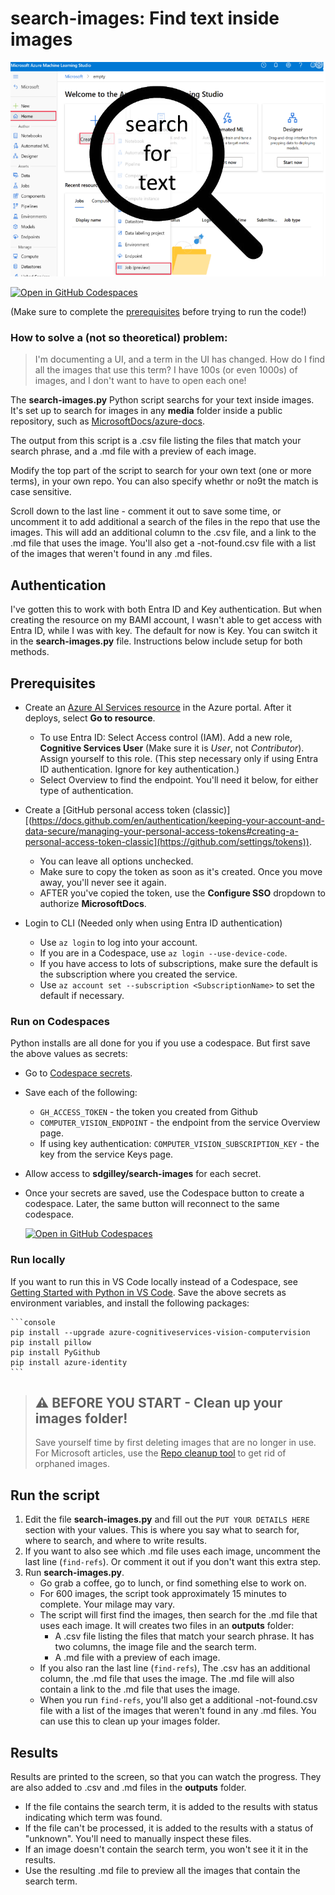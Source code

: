 # search-images: Find text inside images

![search-images](media/search-for-text.png)

[![Open in GitHub Codespaces](https://github.com/codespaces/badge.svg)](https://codespaces.new/sdgilley/search-images?quickstart=1)

(Make sure to complete the [prerequisites](#prerequisites) before trying to run the code!)

### How to solve a (not so theoretical) problem:

> I'm documenting a UI, and a term in the UI has changed.  How do I find all the images that use this term?  I have 100s (or even 1000s) of images, and I don't want to have to open each one!

The **search-images.py** Python script searchs for your text inside images. It's set up to search for images in any **media** folder inside a public repository, such as [MicrosoftDocs/azure-docs](https://github.com/MicrosoftDocs/azure-docs).  

The output from this script is a .csv file listing the files that match your search phrase, and a .md file with a preview of each image. 

Modify the top part of the script to search for your own text (one or more terms), in your own repo.  You can also specify whethr or no9t the match is case sensitive.

Scroll down to the last line - comment it out to save some time, or uncomment it to add additional a search of the files in the repo that use the images.  This will add an additional column to the .csv file, and a link to the .md file that uses the image.  You'll also get a -not-found.csv file with a list of the images that weren't found in any .md files.

## Authentication

I've gotten this to work with both Entra ID and Key authentication.  But when creating the resource on my BAMI account, I wasn't able to get access with Entra ID, while I was with key.  The default for now is Key.  You can switch it in the **search-images.py** file.  Instructions below include setup for both methods.

## Prerequisites

* Create an [Azure AI Services resource](https://portal.azure.com/#create/Microsoft.CognitiveServicesAllInOne) in the Azure portal. After it deploys, select **Go to resource**.

    * To use Entra ID: Select Access control (IAM).  Add a new role, **Cognitive Services User** (Make sure it is *User*, not *Contributor*). Assign yourself to this role. (This step necessary only if using Entra ID authentication.  Ignore for key authentication.)
    * Select Overview to find the endpoint. You'll need it below, for either type of authentication.

* Create a [GitHub personal access token (classic)][(https://docs.github.com/en/authentication/keeping-your-account-and-data-secure/managing-your-personal-access-tokens#creating-a-personal-access-token-classic](https://github.com/settings/tokens)).

    * You can leave all options unchecked.
    * Make sure to copy the token as soon as it's created.  Once you move away, you'll never see it again.
    * AFTER you've copied the token, use the **Configure SSO** dropdown to authorize **MicrosoftDocs**.

* Login to CLI (Needed only when using Entra ID authentication)

    * Use `az login` to log into your account.  
    * If you are in a Codespace, use `az login --use-device-code`.
    * If you have access to lots of subscriptions, make sure the default is the subscription where you created the service.  
    * Use `az account set --subscription <SubscriptionName>` to set the default if necessary.

### Run on Codespaces

Python installs are all done for you if you use a codespace.  But first save the above values as secrets:

* Go to [Codespace secrets](https://github.com/settings/codespaces).
* Save each of the following:  
    * `GH_ACCESS_TOKEN` - the token you created from Github
    * `COMPUTER_VISION_ENDPOINT` - the endpoint from the service Overview page.
    * If using key authentication: `COMPUTER_VISION_SUBSCRIPTION_KEY` - the key from the service Keys page.
 * Allow access to **sdgilley/search-images** for each secret.
 * Once your secrets are saved, use the Codespace button to create a codespace.  Later, the same button will reconnect to the same codespace.

    [![Open in GitHub Codespaces](https://github.com/codespaces/badge.svg)](https://codespaces.new/sdgilley/search-images?quickstart=1)

### Run locally

If you want to run this in VS Code locally instead of a Codespace, see [Getting Started with Python in VS Code](https://code.visualstudio.com/docs/python/python-tutorial).  Save the above secrets as environment variables, and install the following packages:

    ```console
    pip install --upgrade azure-cognitiveservices-vision-computervision
    pip install pillow
    pip install PyGithub
    pip install azure-identity
    ```

> ## ⚠️ BEFORE YOU START - Clean up your images folder!
>
> Save yourself time by first deleting images that are no longer in use.  For Microsoft articles, use the [Repo cleanup tool](https://review.learn.microsoft.com/help/contribute/clean-repo-tool?branch=main) to get rid of orphaned images.

## Run the script

1. Edit the file **search-images.py** and fill out the `PUT YOUR DETAILS HERE` section with your values.  This is where you say what to search for, where to search, and where to write results.
1. If you want to also see which .md file uses each image, uncomment the last line (`find-refs`). Or comment it out if you don't want this extra step.  
1. Run **search-images.py**.
    * Go grab a coffee, go to lunch, or find something else to work on.  
    * For 600 images, the script took approximately 15 minutes to complete. Your milage may vary.
    * The script will first find the images, then search for the .md file that uses each image.  It will creates two files in an **outputs** folder:
        * A .csv file listing the files that match your search phrase. It has two columns, the image file and the search term.
        * A .md file with a preview of each image.
    * If you also ran the last line (`find-refs`), The .csv has an additional column, the .md file that uses the image.  The .md file will also contain a link to the .md file that uses the image.
    * When you run `find-refs`, you'll also get a additional -not-found.csv file with a list of the images that weren't found in any .md files.  You can use this to clean up your images folder.

## Results

Results are printed to the screen, so that you can watch the progress.  They are also added to .csv and .md files in the **outputs** folder.

* If the file contains the search term, it is added to the results with status indicating which term was found.
* If the file can't be processed, it is added to the results with a status of "unknown".  You'll need to manually inspect these files.
* If an image doesn't contain the search term, you won't see it it in the results.
* Use the resulting .md file to preview all the images that contain the search term.